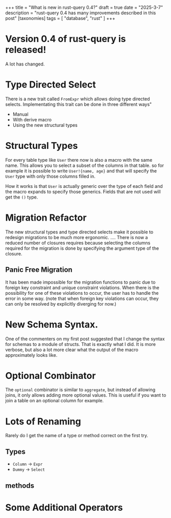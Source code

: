 +++
title = "What is new in rust-query 0.4?"
draft = true
date = "2025-3-7"
description = "rust-query 0.4 has many improvements described in this post"
[taxonomies]
tags = [ "database", "rust" ]
+++

# Version 0.4 of rust-query is released!

A lot has changed.


# Type Directed Select

There is a new trait called `FromExpr` which allows doing type directed selects.
Implementating this trait can be done in three different ways"
- Manual
- With derive macro
- Using the new structural types

# Structural Types

For every table type like `User` there now is also a macro with the same name.
This allows you to select a subset of the columns in that table.
so for example it is possible to write `User!{name, age}` and that will specify the
`User` type with only those columns filled in.

How it works is that `User` is actually generic over the type of each field and the macro
expands to specify those generics. Fields that are not used will get the `()` type.

# Migration Refactor

The new structural types and type directed selects make it possible to redesign migrations to be much
more ergonomic.
....
There is now a reduced number of closures requires because selecting the columns required for the migration
is done by specifying the argument type of the closure.

## Panic Free Migration

It has been made impossible for the migration functions to panic due to foreign key constraint and unique constraint violations.
When there is the possibility for one of these violations to occur, the user has to handle the error in some way.
(note that when foreign key violations can occur, they can only be resolved by explicitly diverging for now.)

# New Schema Syntax.

One of the commenters on my first post suggested that I change the syntax for schemas to a module of structs.
That is exactly what I did. It is more verbose, but also a lot more clear what the output of the macro approximately looks like.

# Optional Combinator

The `optional` combinator is similar to `aggregate`, but instead of allowing joins, it only allows adding more optional values.
This is useful if you want to join a table on an optional column for example.


# Lots of Renaming

Rarely do I get the name of a type or method correct on the first try.

## Types
- `Column` -> `Expr`
- `Dummy` -> `Select`

## methods

# Some Additional Operators
